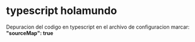 # typescript holamundo

Depuracion del codigo en typescript
en el archivo de configuracion marcar:
**"sourceMap": true**
